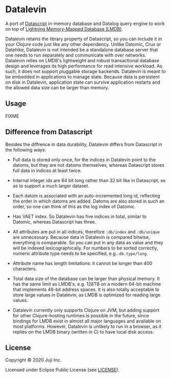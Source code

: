 # Datalevin

A port of [Datascript](https://github.com/tonsky/datascript) in-memory database and Datalog query
engine to work on top of [Lightning Memory-Mapped Database
(LMDB)](https://en.wikipedia.org/wiki/Lightning_Memory-Mapped_Database). 

Datalevin retains the library property of Datascript, so you can include it in your Clojure code just like any other dependency. Unlike Datomic, Crux or Datehike, Datalevin is not intended be a standalone database server that one needs to run separately and communicate with over networks.  Datalevin relies on LMDB's lightweight and robust transactional database design and leverages its high performance for read intensive workload. As such, it does not support pluggable storage backends. Datalevin is meant to be embedded in applications to manage state. Because data is persistent on disk in Datalevin, application state can survive application restarts and the allowed data size can be larger than memory. 

## Usage

FIXME

## Difference from Datascript

Besides the diffrence in data durability, Datalevin differs from Datascript in the following ways:

* Full data is stored only once, for the indices in Datalevin point to the datoms, but they are not datoms themselves, whereas Datascript stores full data in indices at least twice. 

* Internal integer ids are 64 bit long rather than 32 bit like in Datascript, so as to support a much larger dataset.

* Each datom is associated with an auto-incremented long id, reflecting the order in which datoms are added. Datoms are also stored in such an order, so one can think of this as the log index of Datomic.  

* Has VAET index. So Datalevin has five indices in total, similar to Datomic, whereas Datascript has three.  

* All attributes are put in all indices, therefore `:db/index` and `:db/unique` are unnecessary. Because data in Datalevin is compared bitwise, everything is comparable. So you can put in any data as value and they will be indexed lexicographically. For numbers to be sorted correctly, numeric attribute type needs to be specified, e.g.`:db.type/long`.

* Attribute name has length limitations: it cannot be longer than 400 characters.

* Total data size of the database can be larger than physical memory. It has the same limit as LMDB's, e.g. 128TB on a modern 64-bit machine that implements 48-bit address spaces.  It is also totally acceptable to store large values in Datalevin, as LMDB is optimized for reading large values.  

* Datalevin currently only supports Clojure on JVM, but adding support for other Clojure-hosting runtimes is possible in the future, since bindings for LMDB exist in almost all major languages and available on most platforms. However, Datalevin is unlikely to run in a browser, as it replies on the LMDB binary (written in C) to have local disk access.

## License

Copyright © 2020 Juji Inc.

Licensed under Eclipse Public License (see [LICENSE](LICENSE)).
